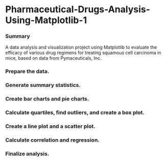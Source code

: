 # Pharmaceutical-Drugs-Analysis-Using-Matplotlib-1

### Summary
A data analysis and visualization project using Matplotlib to evaluate the efficacy of various drug regimens for treating squamous cell carcinoma in mice, based on data from Pymaceuticals, Inc.
### Prepare the data.
### Generate summary statistics.
### Create bar charts and pie charts.
### Calculate quartiles, find outliers, and create a box plot.
### Create a line plot and a scatter plot.
### Calculate correlation and regression.
### Finalize analysis.

